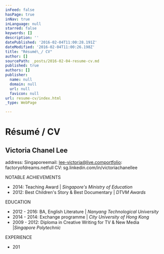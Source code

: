 ```yaml
---
inFeed: false
hasPage: true
inNav: true
inLanguage: null
starred: false
keywords: []
description: ''
datePublished: '2016-02-04T11:00:28.191Z'
dateModified: '2016-02-04T11:00:26.198Z'
title: "Résumé\_/ CV"
author: []
sourcePath: _posts/2016-02-04-resume-cv.md
published: true
authors: []
publisher:
  name: null
  domain: null
  url: null
  favicon: null
url: resume-cv/index.html
_type: WebPage

---
```

# Résumé / CV

## Victoria Chanel Lee  
address: Singaporeemail: lee-victoria@live.comportfolio: factoryofdreams.netfull CV: sg.linkedin.com/in/victoriachanellee

NOTABLE ACHIEVEMENTS

* 2014: Teaching Award |  _Singapore's Ministry of Education_
* 2012: Best Children's Story & Best Documentary | _DTVM Awards_

EDUCATION

* 2012 - 2016: BA, English Literature | _Nanyang Technological University_
* 2014 - 2014: Exchange programme | _City University of Hong Kong_
* 2009 - 2012: Diploma in Creative Writing for TV & New Media |_Singapore Polytechnic_

EXPERIENCE

* 201